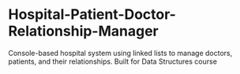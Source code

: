 # Hospital-Patient-Doctor-Relationship-Manager
Console-based hospital system using linked lists to manage doctors, patients, and their relationships. Built for Data Structures course
